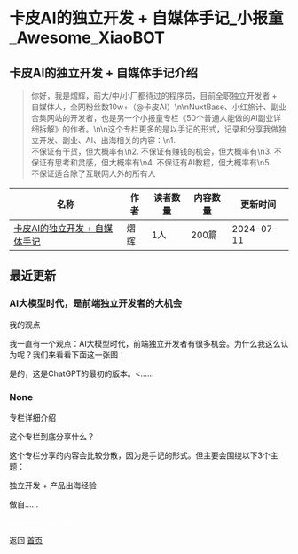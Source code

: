 # 卡皮AI的独立开发 + 自媒体手记_小报童_Awesome_XiaoBOT

## 卡皮AI的独立开发 + 自媒体手记介绍
> 你好，我是熠辉，前大/中/小厂都待过的程序员，目前全职独立开发者 +  
自媒体人，全网粉丝数10w+（@卡皮AI）\n\nNuxtBase、小红旅计、副业合集网站的开发者，也是另一个小报童专栏《50个普通人能做的AI副业详细拆解》的作者。\n\n这个专栏更多的是以手记的形式，记录和分享我做独立开发、副业、AI、出海相关的内容：\n1.  
不保证有干货，但大概率有\n2. 不保证有赚钱的机会，但大概率有\n3. 不保证有思考和灵感，但大概率有\n4. 不保证有AI教程，但大概率有\n5.  
不保证适合除了互联网人外的所有人  
  


|名称|作者|读者数量|内容数量|更新时间|
|---|---|---|---|---|
|[卡皮AI的独立开发 + 自媒体手记](https://xiaobot.net/p/ai-dev-dairy?refer=0b133df9-27dc-423b-8101-639049001c13)|熠辉|1人|200篇|2024-07-11|

## 最近更新
### AI大模型时代，是前端独立开发者的大机会

我的观点

我一直有一个观点：AI大模型时代，前端独立开发者有很多机会。为什么我这么认为呢？我们来看看下面这一张图：

是的，这是ChatGPT的最初的版本。<......

### None

专栏详细介绍

这个专栏到底分享什么？

这个专栏分享的内容会比较分散，因为是手记的形式。但主要会围绕以下3个主题：

独立开发 + 产品出海经验

做自......


<a href="https://github.com/Reno9527/awesome-xiaobot" style="color: white; text-decoration: none;">awesome-xiaobot</a>

返回 [首页](../README.md)
